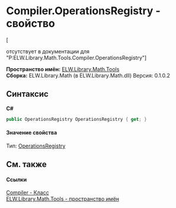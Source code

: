 # Compiler.OperationsRegistry - свойство
 

\[<summary> отсутствует в документации для "P:ELW.Library.Math.Tools.Compiler.OperationsRegistry"\]

**Пространство имён:**&nbsp;<a href="N_ELW_Library_Math_Tools">ELW.Library.Math.Tools</a><br />**Сборка:**&nbsp;ELW.Library.Math (в ELW.Library.Math.dll) Версия: 0.1.0.2

## Синтаксис

**C#**<br />
``` C#
public OperationsRegistry OperationsRegistry { get; }
```


#### Значение свойства
Тип:&nbsp;<a href="T_ELW_Library_Math_OperationsRegistry">OperationsRegistry</a>

## См. также


#### Ссылки
<a href="T_ELW_Library_Math_Tools_Compiler">Compiler - Класс</a><br /><a href="N_ELW_Library_Math_Tools">ELW.Library.Math.Tools - пространство имён</a><br />